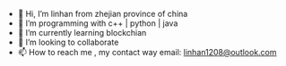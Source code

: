 - 👋 Hi, I’m linhan from zhejian province of china
- 👀 I’m programming with c++ | python | java  
- 🌱 I’m currently learning blockchian
- 💞️ I’m looking to collaborate 
- 📫 How to reach me , my contact way email: linhan1208@outlook.com 

<!---
linhan-1208/linhan-1208 is a ✨ special ✨ repository because its `README.md` (this file) appears on your GitHub profile.
You can click the Preview link to take a look at your changes.
--->
